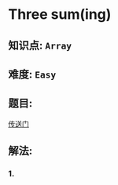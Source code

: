 # Three sum(ing)

## 知识点: `Array`

## 难度: `Easy`

## 题目:
[传送门](https://leetcode.com/problems/3sum/)


## 解法:

### 1. 
```javascript

```
